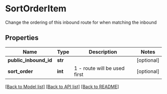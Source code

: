 # SortOrderItem

Change the ordering of this inbound route for when matching the inbound
## Properties
Name | Type | Description | Notes
------------ | ------------- | ------------- | -------------
**public_inbound_id** | **str** |  | [optional] 
**sort_order** | **int** | 1 - route will be used first | [optional] 

[[Back to Model list]](../README.md#documentation-for-models) [[Back to API list]](../README.md#documentation-for-api-endpoints) [[Back to README]](../README.md)


